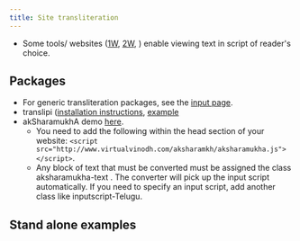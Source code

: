 ```yaml
---
title: Site transliteration
---
```


- Some tools/ websites ([1W](http://sahityam.net/wiki/Main_Page), [2W](http://stotrasamhita.net/wiki/Main_Page), ) enable viewing text in script of reader's choice.

## Packages
- For generic transliteration packages, see the [input page](../../input/).
- translipi ([installation instructions](https://github.com/srikanthsubra/translipi), [example](http://stotrasamhita.net/wiki/Aditya_Hrdayam)
- akSharamukhA demo [here]().
  - You need to add the following within the head section of your website: `<script src="http://www.virtualvinodh.com/aksharamkh/aksharamukha.js"></script>`.
  - Any block of text that must be converted must be assigned the class aksharamukha-text . The converter will pick up the input script automatically. If you need to specify an input script, add another class like inputscript-Telugu.

## Stand alone examples
